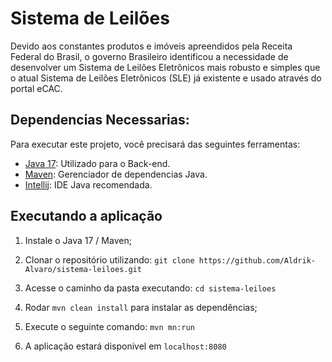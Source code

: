 # Sistema de Leilões

Devido aos constantes produtos e imóveis apreendidos pela Receita Federal do Brasil, o
governo Brasileiro identificou a necessidade de desenvolver um Sistema de Leilões Eletrônicos
mais robusto e simples que o atual Sistema de Leilões Eletrônicos (SLE) já existente e usado
através do portal eCAC.

## Dependencias Necessarias:
Para executar este projeto, você precisará das seguintes ferramentas:
*  [Java 17](https://www.oracle.com/java/technologies/javase/jdk17-archive-downloads.html): Utilizado para o Back-end.
*  [Maven](https://maven.apache.org/): Gerenciador de dependencias Java.
*  [Intellij](https://www.jetbrains.com/pt-br/idea/download/?section=windows): IDE Java recomendada.

## Executando a aplicação 
1. Instale o Java 17 / Maven;
   
2.  Clonar o repositório utilizando:
   `git clone https://github.com/Aldrik-Alvaro/sistema-leiloes.git`

3. Acesse o caminho da pasta executando:
    `cd sistema-leiloes`
   
4. Rodar `mvn clean install` para instalar as dependências;
   
5. Execute o seguinte comando:
   `mvn mn:run`
   
6. A aplicação estará disponivel em `localhost:8080`

